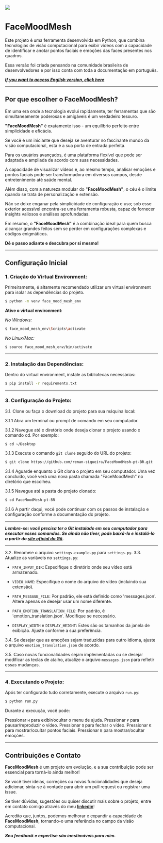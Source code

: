 ![](https://github.com/renan-siqueira/FaceMoodMesh-pt-BR/blob/main/presentation.gif)

# FaceMoodMesh

Este projeto é uma ferramenta desenvolvida em Python, que combina tecnologias de visão computacional para exibir vídeos com a capacidade de identificar e anotar pontos faciais e emoções das faces presentes nos quadros.

Essa versão foi criada pensando na comunidade brasileira de desenvolvedores e por isso conta com toda a documentação em português.

*__[If you want to access English version, click here](https://github.com/renan-siqueira/FaceMoodMesh)__*

---

## Por que escolher o FaceMoodMesh?

Em uma era onde a tecnologia evolui rapidamente, ter ferramentas que são simultaneamente poderosas e amigáveis é um verdadeiro tesouro. 

__"FaceMoodMesh"__ é exatamente isso - um equilíbrio perfeito entre simplicidade e eficácia. 

Se você é um iniciante que deseja se aventurar no fascinante mundo da visão computacional, esta é a sua porta de entrada perfeita. 

Para os usuários avançados, é uma plataforma flexível que pode ser adaptada e ampliada de acordo com suas necessidades.

A capacidade de visualizar vídeos e, ao mesmo tempo, analisar emoções e pontos faciais pode ser transformadora em diversos campos, desde entretenimento até saúde mental. 

Além disso, com a natureza modular do __"FaceMoodMesh"__, o céu é o limite quando se trata de personalização e extensão.

Não se deixe enganar pela simplicidade de configuração e uso; sob esse exterior acessível encontra-se uma ferramenta robusta, capaz de fornecer insights valiosos e análises aprofundadas. 

Em resumo, o __"FaceMoodMesh"__ é a combinação ideal para quem busca alcançar grandes feitos sem se perder em configurações complexas e códigos enigmáticos. 

__Dê o passo adiante e descubra por si mesmo!__

---

## Configuração Inicial

### 1. Criação do Virtual Environment:

Primeiramente, é altamente recomendado utilizar um virtual environment para isolar as dependências do projeto.

```bash
$ python -m venv face_mood_mesh_env
```

__Ative o virtual environment:__

_No Windows:_
```bash
$ face_mood_mesh_env\Scripts\activate
```

_No Linux/Mac:_
```bash
$ source face_mood_mesh_env/bin/activate
```

---

### 2. Instalação das Dependências:

Dentro do virtual environment, instale as bibliotecas necessárias:
```bash
$ pip install -r requirements.txt
```

---

### 3. Configuração do Projeto:

3.1. Clone ou faça o download do projeto para sua máquina local:

3.1.1 Abra um terminal ou prompt de comando em seu computador.

3.1.2 Navegue até o diretório onde deseja clonar o projeto usando o comando cd. Por exemplo:

```bash
$ cd ~/Desktop
```

3.1.3 Execute o comando `git clone` seguido do URL do projeto:

```bash
$ git clone https://github.com/renan-siqueira/FaceMoodMesh-pt-BR.git
```

3.1.4 Aguarde enquanto o Git clona o projeto em seu computador. Uma vez concluído, você verá uma nova pasta chamada "FaceMoodMesh" no diretório que escolheu.

3.1.5 Navegue até a pasta do projeto clonado:

```bash
$ cd FaceMoodMesh-pt-BR
```

3.1.6 A partir daqui, você pode continuar com os passos de instalação e configuração conforme a documentação do projeto.

--- 

*__Lembre-se: você precisa ter o Git instalado em seu computador para executar esses comandos. Se ainda não tiver, pode baixá-lo e instalá-lo a partir do [site oficial do Git](https://git-scm.com/).__*

---

3.2. Renomeie o arquivo `settings.example.py` para `settings.py`.
3.3. Atualize as variáveis no `settings.py`:

* `PATH_INPUT_DIR`: Especifique o diretório onde seu vídeo está armazenado.

* `VIDEO_NAME`: Especifique o nome do arquivo de vídeo (incluindo sua extensão).

* `PATH_MESSAGE_FILE`: Por padrão, ele está definido como 'messages.json'. Altere apenas se desejar usar um nome diferente.

* `PATH_EMOTION_TRANSLATION_FILE`: Por padrão, é 'emotion_translation.json'. Modifique se necessário.

* `DISPLAY_WIDTH` e `DISPLAY_HEIGHT`: Estes são os tamanhos da janela de exibição. Ajuste conforme a sua preferência.

3.4. Se desejar que as emoções sejam traduzidas para outro idioma, ajuste o arquivo `emotion_translation.json` de acordo.

3.5. Caso novas funcionalidades sejam implementadas ou se desejar modificar as teclas de atalho, atualize o arquivo `messages.json` para refletir essas mudanças.

---

### 4. Executando o Projeto:

Após ter configurado tudo corretamente, execute o arquivo `run.py`:

```bash
$ python run.py
```

Durante a execução, você pode:

Pressionar `H` para exibir/ocultar o menu de ajuda.
Pressionar `P` para pausar/reproduzir o vídeo.
Pressionar `Q` para fechar o vídeo.
Pressionar `K` para mostrar/ocultar pontos faciais.
Pressionar `E` para mostrar/ocultar emoções.

---

## Contribuições e Contato

__FaceMoodMesh__ é um projeto em evolução, e a sua contribuição pode ser essencial para torná-lo ainda melhor! 

Se você tiver ideias, correções ou novas funcionalidades que deseja adicionar, sinta-se à vontade para abrir um pull request ou registrar uma issue.

Se tiver dúvidas, sugestões ou quiser discutir mais sobre o projeto, entre em contato comigo através do meu __[linkedin](https://www.linkedin.com/in/renan-siqueira-antonio-9b587054/)__!

Acredito que, juntos, podemos melhorar e expandir a capacidade do __FaceMoodMesh__, tornando-o uma referência no campo da visão computacional. 

*__Seu feedback e expertise são inestimáveis para mim.__*
